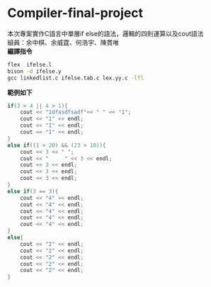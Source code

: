 # Compiler-final-project
本次專案實作C語言中單層if else的語法，邏輯的四則運算以及cout語法<br>
組員：余中棋、余威霆、何浩宇、陳貫唯<br>
**編譯指令**
```cmd
flex  ifelse.l
bison -d ifelse.y
gcc linkedlist.c ifelse.tab.c lex.yy.c -lfl
```
**範例如下**
```cpp
if(3 > 4 || 4 > 1){
    cout << "1dfasdfsadf"<< " " << "1";
    cout << "1" << endl;
    cout << "1" << endl;
    cout << "1" << endl;
}
else if((1 > 20) && (23 > 10)){
    cout << 3 << " ";
    cout << "     " << 3 << endl;
    cout << 3 << endl;
    cout << 3 << endl;
    cout << 3 << endl;
}
else if(3 == 3){
    cout << "4" << endl;
    cout << "4" << endl;
    cout << "4" << endl;
    cout << "4" << endl;
    cout << "4" << endl;
}
else{
    cout << "2" << endl;
    cout << "2" << endl;
    cout << "2" << endl;
    cout << "2" << endl;
    cout << "2" << endl;
}

```
 